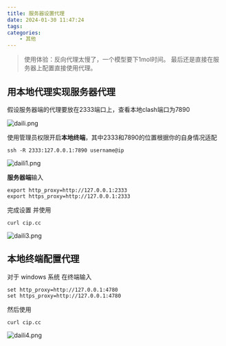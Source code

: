 ```yaml
---
title: 服务器设置代理
date: 2024-01-30 11:47:24
tags:
categories:
    - 其他
---
```


>使用体验：反向代理太慢了，一个模型要下1mol时间。
>最后还是直接在服务器上配置直接使用代理。
<!--more-->
## 用本地代理实现服务器代理
假设服务器端的代理要放在2333端口上，查看本地clash端口为7890

![daili.png](https://s2.loli.net/2024/01/30/IoV2HRepAU8Jz5k.png)

使用管理员权限开启**本地终端**，其中2333和7890的位置根据你的自身情况适配

```shell
ssh -R 2333:127.0.0.1:7890 username@ip
```

![daili1.png](https://s2.loli.net/2024/01/30/G5JQiZ9FUP3pHeL.png)

**服务器端**输入
```shell
export http_proxy=http://127.0.0.1:2333
export https_proxy=http://127.0.0.1:2333
```
完成设置 并使用
```shell
curl cip.cc
```


![daili3.png](https://s2.loli.net/2024/01/30/ItSblzYjL9fNarD.png)

## 本地终端配置代理
对于 windows 系统 在终端输入
```shell
set http_proxy=http://127.0.0.1:4780
set https_proxy=http://127.0.0.1:4780
```
然后使用
```shell
curl cip.cc
```

![daili4.png](https://s2.loli.net/2024/01/30/27k4dMnRyoHmSBI.png)

